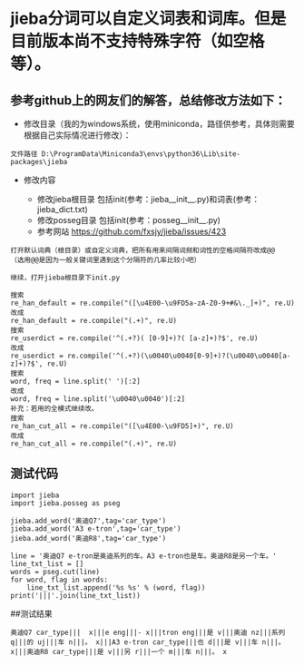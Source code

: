 # jieba分词可以自定义词表和词库。但是目前版本尚不支持特殊字符（如空格等）。

## 参考github上的网友们的解答，总结修改方法如下：

- 修改目录（我的为windows系统，使用miniconda，路径供参考，具体则需要根据自己实际情况进行修改）：
~~~
文件路径 D:\ProgramData\Miniconda3\envs\python36\Lib\site-packages\jieba
~~~
- 修改内容

  - 修改jieba根目录 包括init(参考：jieba__init__.py)和词表(参考：jieba_dict.txt)
  - 修改posseg目录 包括init(参考：posseg__init__.py)
  - 参考网站 https://github.com/fxsjy/jieba/issues/423
~~~
打开默认词典（根目录）或自定义词典，把所有用来间隔词频和词性的空格间隔符改成@@
（选用@@是因为一般关键词里遇到这个分隔符的几率比较小吧）

继续，打开jieba根目录下init.py

搜索
re_han_default = re.compile("([\u4E00-\u9FD5a-zA-Z0-9+#&\._]+)", re.U)
改成
re_han_default = re.compile("(.+)", re.U)
搜索
re_userdict = re.compile('^(.+?)( [0-9]+)?( [a-z]+)?$', re.U)
改成
re_userdict = re.compile('^(.+?)(\u0040\u0040[0-9]+)?(\u0040\u0040[a-z]+)?$', re.U)
搜索
word, freq = line.split(' ')[:2]
改成
word, freq = line.split('\u0040\u0040')[:2]
补充：若用的全模式继续改。
搜索
re_han_cut_all = re.compile("([\u4E00-\u9FD5]+)", re.U)
改成
re_han_cut_all = re.compile("(.+)", re.U)
~~~

## 测试代码
~~~
import jieba
import jieba.posseg as pseg

jieba.add_word('奥迪Q7',tag='car_type')
jieba.add_word('A3 e-tron',tag='car_type')
jieba.add_word('奥迪R8',tag='car_type')

line = '奥迪Q7 e-tron是奥迪系列的车。A3 e-tron也是车。奥迪R8是另一个车。'
line_txt_list = []
words = pseg.cut(line)
for word, flag in words:
    line_txt_list.append('%s %s' % (word, flag))
print('|||'.join(line_txt_list))
~~~
##测试结果
~~~
奥迪Q7 car_type|||  x|||e eng|||- x|||tron eng|||是 v|||奥迪 nz|||系列 q|||的 uj|||车 n|||。 x|||A3 e-tron car_type|||也 d|||是 v|||车 n|||。 x|||奥迪R8 car_type|||是 v|||另 r|||一个 m|||车 n|||。 x
~~~





